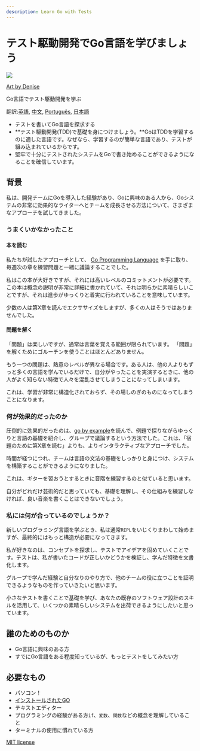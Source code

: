 ```yaml
---
description: Learn Go with Tests
---
```


# テスト駆動開発でGo言語を学びましょう

![](.gitbook/assets/red-green-blue-gophers-smaller.png)

[Art by Denise](https://twitter.com/deniseyu21)

Go言語でテスト駆動開発を学ぶ

翻訳:[英語](https://quii.gitbook.io/learn-go-with-tests/), [中文](https://studygolang.gitbook.io/learn-go-with-tests), [Português](https://larien.gitbook.io/aprenda-go-com-testes/), [日本語](https://andmorefine.gitbook.io/learn-go-with-tests/)

* テストを書いてGo言語を探求する
* **テスト駆動開発\(TDD\)で基礎を身につけましょう。**GoはTDDを学習するのに適した言語です。なぜなら、学習するのが簡単な言語であり、テストが組み込まれているからです。
* 堅牢で十分にテストされたシステムをGoで書き始めることができるようになることを確信しています。

## 背景

私は、開発チームにGoを導入した経験があり、Goに興味のある人から、Goシステムの非常に効果的なライターへとチームを成長させる方法について、さまざまなアプローチを試してきました。

### うまくいかなかったこと

#### 本を読む

私たちが試したアプローチとして、 [Go Programming Language](https://www.amazon.co.uk/Programming-Language-Addison-Wesley-Professional-Computing/dp/0134190440) を手に取り、毎週次の章を練習問題と一緒に議論することでした。

私はこの本が大好きですが、それには高いレベルのコミットメントが必要です。この本は概念の説明が非常に詳細に書かれていて、それは明らかに素晴らしいことですが、それは進歩がゆっくりと着実に行われていることを意味しています。

少数の人は第X章を読んでエクササイズをしますが、多くの人はそうではありませんでした。

#### 問題を解く

「問題」は楽しいですが、通常は言葉を覚える範囲が限られています。
「問題」を解くためにゴルーチンを使うことはほとんどありません。

もう一つの問題は、熱意のレベルが異なる場合です。ある人は、他の人よりもずっと多くの言語を学んでいるだけで、自分がやったことを実演するときに、他の人がよく知らない特徴で人々を混乱させてしまうことになってしまいます。

これは、学習が非常に構造化されておらず、その場しのぎのものになってしまうことになります。

### 何が効果的だったのか

圧倒的に効果的だったのは、[go by example](https://gobyexample.com/)を読んで、例題で探りながらゆっくりと言語の基礎を紹介し、グループで議論するという方法でした。これは、「宿題のために第X章を読む」よりも、よりインタラクティブなアプローチでした。

時間が経つにつれ、チームは言語の文法の基礎をしっかりと身につけ、システムを構築することができるようになりました。

これは、ギターを習おうとするときに音階を練習するのと似ていると思います。

自分がどれだけ芸術的だと思っていても、基礎を理解し、その仕組みを練習しなければ、良い音楽を書くことはできないでしょう。

### 私には何が合っているのでしょうか？

新しいプログラミング言語を学ぶとき、私は通常`REPL`をいじくりまわして始めますが、最終的にはもっと構造が必要になってきます。

私が好きなのは、コンセプトを探求し、テストでアイデアを固めていくことです。テストは、私が書いたコードが正しいかどうかを検証し、学んだ特徴を文書化します。

グループで学んだ経験と自分なりのやり方で、他のチームの役に立つことを証明できるようなものを作っていきたいと思います。

小さなテストを書くことで基礎を学び、あなたの既存のソフトウェア設計のスキルを活用して、いくつかの素晴らしいシステムを出荷できるようにしたいと思っています。

## 誰のためのものか

* Go言語に興味のある方
* すでにGo言語をある程度知っているが、もっとテストをしてみたい方

## 必要なもの

* パソコン！
* [インストールされたGO](https://golang.org/)
* テキストエディター
* プログラミングの経験がある方`if`、`変数`、`関数`などの概念を理解していること
* ターミナルの使用に慣れている方

[MIT license](https://github.com/andmorefine/learn-go-with-tests/tree/2705e1505f1d4426969523d3c9be643bc40ca699/LICENSE.md)
